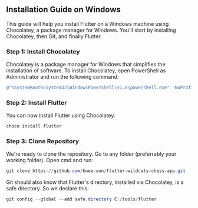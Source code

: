 ## Installation Guide on Windows

This guide will help you install Flutter on a Windows machine using Chocolatey, a package manager for Windows. You'll start by installing Chocolatey, then Git, and finally Flutter.

### Step 1: Install Chocolatey

Chocolatey is a package manager for Windows that simplifies the installation of software. To install Chocolatey, open PowerShell as Administrator and run the following command:

```powershell
@"%SystemRoot%\System32\WindowsPowerShell\v1.0\powershell.exe" -NoProfile -InputFormat None -ExecutionPolicy Bypass -Command "iex ((New-Object System.Net.WebClient).DownloadString('https://community.chocolatey.org/install.ps1'))" && SET "PATH=%PATH%;%ALLUSERSPROFILE%\chocolatey\bin"
```

### Step 2: Install Flutter
You can now install Flutter using Chocolatey:
```powershell
choco install flutter
```

### Step 3: Clone Repository
We're ready to clone the repository. Go to any folder (preferrably your working folder). Open cmd and run:
```powershell
git clone https://github.com/knee-son/flutter-wildcats-chess-app.git
```

Git should also know that Flutter's directory, installed via Chocolatey, is a safe directory. So we declare this:
```powershell
git config --global --add safe.directory C:/tools/flutter
```